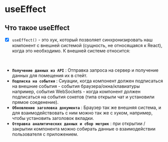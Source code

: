 # useEffect

<h2>Что такое useEffect</h2>

- [x] `useEffect()` - это хук, который позволяет синхронизировать наш компонент с внешней системой (сущность, не относящаяся к React), когда это необходимо. К внешней системе относится:

<br>

  + **`Получение данных из API`** : Отправка запроса на сервер и получение данных для помещения их в стейт.
  + **`Подписка на события`** : Сиуации, когда компонент должен подписаться на внешние события - события браузера/окна/клавиатуры например, события WebSockets - когда компонент должен подписаться на события сокетов (типа открыли чат и установили прямое соеденение).
  + **`Обновление заголовка документа`** : Браузер так же внешняя система, и для взаимодействовать с ним можно так же с хуком, например, чтобы установить заголовок вкладки.
  + **`Отправка аналитических данных и сбор метрик`** : при открытии / закрытии компонента можно собирать данные о взаимодействии пользователя с приложением.
